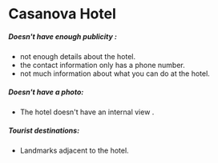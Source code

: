 # Casanova Hotel
##### Doesn't have enough publicity :
* not enough details about the hotel.
* the contact information only has a phone number.
* not much information about what you can do at the hotel.

##### Doesn't have a photo:
  * The hotel doesn't have an internal view .

##### Tourist destinations:
  * Landmarks adjacent to the hotel.
